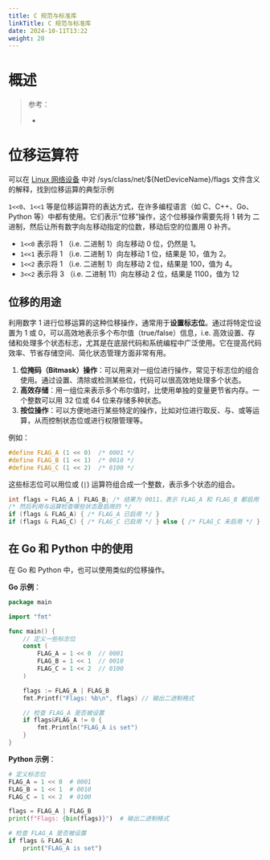 ```yaml
---
title: C 规范与标准库
linkTitle: C 规范与标准库
date: 2024-10-11T13:22
weight: 20
---
```


# 概述

> 参考：
>
> -


# 位移运算符

可以在 [Linux 网络设备](docs/1.操作系统/Kernel/Network/Linux%20网络栈管理/Linux%20网络设备/Linux%20网络设备.md) 中对 /sys/class/net/${NetDeviceName}/flags 文件含义的解释，找到位移运算的典型示例

`1<<0`、`1<<1` 等是位移运算符的表达方式，在许多编程语言（如 C、C++、Go、Python 等）中都有使用。它们表示“位移”操作，这个位移操作需要先将 1 转为 二进制，然后让所有数字向左移动指定的位数，移动后空的位置用 0 补齐。

- `1<<0` 表示将 1 （i.e. 二进制 1）向左移动 0 位，仍然是 1。
- `1<<1` 表示将 1 （i.e. 二进制 1）向左移动 1 位，结果是 10，值为 2。
- `1<<2` 表示将 1 （i.e. 二进制 1）向左移动 2 位，结果是 100，值为 4。
- `3<<2` 表示将 3 （i.e. 二进制 11）向左移动 2 位，结果是 1100，值为 12

## 位移的用途

利用数字 1 进行位移运算的这种位移操作，通常用于**设置标志位**。通过将特定位设置为 1 或 0，可以高效地表示多个布尔值（true/false）信息，i.e. 高效设置、存储和处理多个状态标志，尤其是在底层代码和系统编程中广泛使用。它在提高代码效率、节省存储空间、简化状态管理方面非常有用。

1. **位掩码（Bitmask）操作**：可以用来对一组位进行操作，常见于标志位的组合使用。通过设置、清除或检测某些位，代码可以很高效地处理多个状态。
2. **高效存储**：用一组位来表示多个布尔值时，比使用单独的变量更节省内存。一个整数可以用 32 位或 64 位来存储多种状态。
3. **按位操作**：可以方便地进行某些特定的操作，比如对位进行取反、与、或等运算，从而控制状态位或进行权限管理等。

例如：

```c
#define FLAG_A (1 << 0)  /* 0001 */
#define FLAG_B (1 << 1)  /* 0010 */
#define FLAG_C (1 << 2)  /* 0100 */
```

这些标志位可以用位或 (`|`) 运算符组合成一个整数，表示多个状态的组合。

```c
int flags = FLAG_A | FLAG_B; /* 结果为 0011，表示 FLAG_A 和 FLAG_B 都启用 */
/* 然后利用与运算检查哪些状态是启用的 */
if (flags & FLAG_A) { /* FLAG_A 已启用 */ }
if (flags & FLAG_C) { /* FLAG_C 已启用 */ } else { /* FLAG_C 未启用 */ }
```

## 在 Go 和 Python 中的使用

在 Go 和 Python 中，也可以使用类似的位移操作。

**Go 示例**：

```go
package main

import "fmt"

func main() {
    // 定义一些标志位
    const (
        FLAG_A = 1 << 0  // 0001
        FLAG_B = 1 << 1  // 0010
        FLAG_C = 1 << 2  // 0100
    )

    flags := FLAG_A | FLAG_B
    fmt.Printf("Flags: %b\n", flags) // 输出二进制格式

    // 检查 FLAG_A 是否被设置
    if flags&FLAG_A != 0 {
        fmt.Println("FLAG_A is set")
    }
}
```

**Python 示例**：

```python
# 定义标志位
FLAG_A = 1 << 0  # 0001
FLAG_B = 1 << 1  # 0010
FLAG_C = 1 << 2  # 0100

flags = FLAG_A | FLAG_B
print(f"Flags: {bin(flags)}")  # 输出二进制格式

# 检查 FLAG_A 是否被设置
if flags & FLAG_A:
    print("FLAG_A is set")
```
